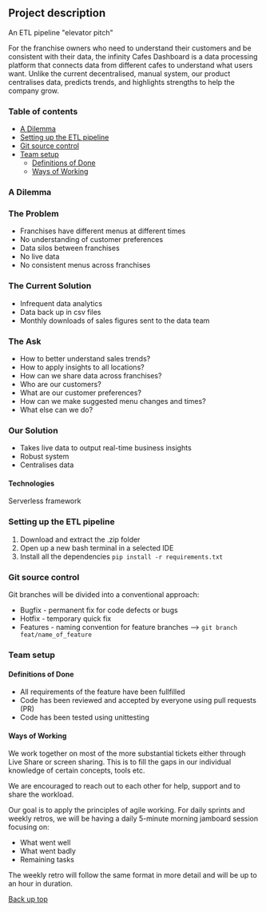 ## Project description


An ETL pipeline "elevator pitch"

For the franchise owners who need to understand their customers and be consistent with their data, the infinity Cafes Dashboard is a data processing platform that connects data from different cafes to understand what users want. Unlike the current decentralised, manual system, our product centralises data, predicts trends, and highlights strengths to help the company grow.


### Table of contents

- [A Dilemma](#a-dilemma)
- [Setting up the ETL pipeline](#setting-up-the-etl-pipeline)
- [Git source control](#git-source-control)
- [Team setup](#team-setup)
    - [Definitions of Done](#definitions-of-done)
    - [Ways of Working](#ways-of-working)

### A Dilemma 
### The Problem
- Franchises have different menus at different times
- No understanding of customer preferences 
- Data silos between franchises 
- No live data
- No consistent menus across franchises
### The Current Solution
- Infrequent data analytics
- Data back up in csv files
- Monthly downloads of sales figures sent to the data team
### The Ask

- How to better understand sales trends?
- How to apply insights to all locations?
- How can we share data across franchises?
- Who are our customers?
- What are our customer preferences?
- How can we make suggested menu changes and times?
- What else can we do?

### Our Solution 
- Takes live data to output real-time business insights
- Robust system 
- Centralises data
#### Technologies
Serverless framework


### Setting up the ETL pipeline

1. Download and extract the .zip folder
2. Open up a new bash terminal in a selected IDE
3. Install all the dependencies `pip install -r requirements.txt`  

### Git source control

Git branches will be divided into a conventional approach: 

* Bugfix - permanent fix for code defects or bugs
* Hotfix - temporary quick fix
* Features - naming convention for feature branches --> `git branch feat/name_of_feature`

### Team setup

#### Definitions of Done

* All requirements of the feature have been fullfilled
* Code has been reviewed and accepted by everyone using pull requests (PR) 
* Code has been tested using unittesting

#### Ways of Working

We work together on most of the more substantial tickets either through Live Share or screen sharing.
This is to fill the gaps in our individual knowledge of certain concepts, tools etc. 

We are encouraged to reach out to each other for help, support and to share the workload.

Our goal is to apply the principles of agile working.
For daily sprints and weekly retros, we will be having a daily 5-minute morning jamboard session focusing on:

* What went well
* What went badly
* Remaining tasks

The weekly retro will follow the same format in more detail and will be up to an hour in duration. 

[Back up top](#table-of-contents)